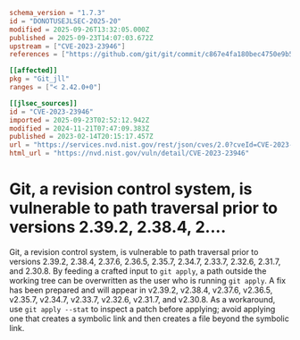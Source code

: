 ```toml
schema_version = "1.7.3"
id = "DONOTUSEJLSEC-2025-20"
modified = 2025-09-26T13:32:05.000Z
published = 2025-09-23T14:07:03.672Z
upstream = ["CVE-2023-23946"]
references = ["https://github.com/git/git/commit/c867e4fa180bec4750e9b54eb10f459030dbebfd", "https://github.com/git/git/security/advisories/GHSA-r87m-v37r-cwfh", "https://security.gentoo.org/glsa/202312-15", "https://github.com/git/git/commit/c867e4fa180bec4750e9b54eb10f459030dbebfd", "https://github.com/git/git/security/advisories/GHSA-r87m-v37r-cwfh", "https://security.gentoo.org/glsa/202312-15"]

[[affected]]
pkg = "Git_jll"
ranges = ["< 2.42.0+0"]

[[jlsec_sources]]
id = "CVE-2023-23946"
imported = 2025-09-23T02:52:12.942Z
modified = 2024-11-21T07:47:09.383Z
published = 2023-02-14T20:15:17.457Z
url = "https://services.nvd.nist.gov/rest/json/cves/2.0?cveId=CVE-2023-23946"
html_url = "https://nvd.nist.gov/vuln/detail/CVE-2023-23946"
```

# Git, a revision control system, is vulnerable to path traversal prior to versions 2.39.2, 2.38.4, 2....

Git, a revision control system, is vulnerable to path traversal prior to versions 2.39.2, 2.38.4, 2.37.6, 2.36.5, 2.35.7, 2.34.7, 2.33.7, 2.32.6, 2.31.7, and 2.30.8. By feeding a crafted input to `git apply`, a path outside the working tree can be overwritten as the user who is running `git apply`. A fix has been prepared and will appear in v2.39.2, v2.38.4, v2.37.6, v2.36.5, v2.35.7, v2.34.7, v2.33.7, v2.32.6, v2.31.7, and v2.30.8. As a workaround, use `git apply --stat` to inspect a patch before applying; avoid applying one that creates a symbolic link and then creates a file beyond the symbolic link.

